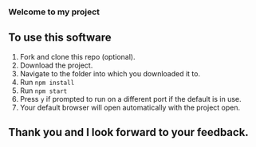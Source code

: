 ### Welcome to my project

## To use this software

1. Fork and clone this repo (optional).
2. Download the project.
3. Navigate to the folder into which you downloaded it to.
4. Run ```npm install```
5. Run ```npm start```
6. Press ```y``` if prompted to run on a different port if the default is in use.
7. Your default browser will open automatically with the project open.

## Thank you and I look forward to your feedback.
